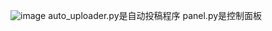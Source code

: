 ![image](https://github.com/user-attachments/assets/b617d7af-3060-416e-8f7c-8987bd8062ba)
auto_uploader.py是自动投稿程序
panel.py是控制面板
